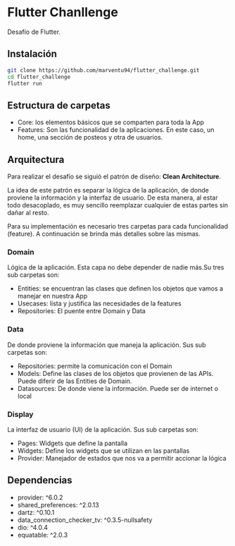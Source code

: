 # Flutter Chanllenge

Desafío de Flutter.

## Instalación

```sh
git clone https://github.com/marventu94/flutter_challenge.git
cd flutter_challenge
flutter run
```

## Estructura de carpetas

- Core: los elementos básicos que se comparten para toda la App
- Features: Son las funcionalidad de la aplicaciones. En este caso, un home, una sección de posteos y otra de usuarios.

## Arquitectura

Para realizar el desafío se siguió el patrón de diseño: **Clean Architecture**.

La idea de este patrón es separar la lógica de la aplicación, de donde proviene la información y la interfaz de usuario. De esta manera, al estar todo desacoplado, es muy sencillo reemplazar cualquier de estas partes sin dañar al resto.

Para su implementación es necesario tres carpetas para cada funcionalidad (feature). A continuación se brinda más detalles sobre las mismas.

### Domain

Lógica de la aplicación. Esta capa no debe depender de nadie más.Su tres sub carpetas son:

- Entities: se encuentran las clases que definen los objetos que vamos a manejar en nuestra App
- Usecases: lista y justifica las necesidades de la features 
- Repositories: El puente entre Domain y Data

### Data

De donde proviene la información que maneja la aplicación. Sus sub carpetas son:

- Repositories: permite la comunicación con el Domain
- Models: Define las clases de los objetos que provienen de las APIs. Puede diferir de las Entities de Domain.
- Datasources: De donde viene la información. Puede ser de internet o local


### Display

La interfaz de usuario (UI) de la aplicación. Sus sub carpetas son:

- Pages: Widgets que define la pantalla
- Widgets: Define los widgets que se utilizan en las pantallas
- Provider: Manejador de estados que nos va a permitir accionar la lógica

## Dependencias

- provider: ^6.0.2
- shared_preferences: ^2.0.13
- dartz: ^0.10.1
- data_connection_checker_tv: ^0.3.5-nullsafety
- dio: ^4.0.4
- equatable: ^2.0.3